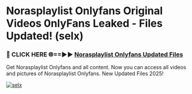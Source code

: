 # Norasplaylist Onlyfans Original Videos 0nlyFans Leaked - Files Updated! (selx)

<h3>🔴 CLICK HERE 🌐==►► <a href="https://tinyurl.com/2m67pmp6" rel="nofollow">Norasplaylist Onlyfans Updated Files</a></h3>

Get Norasplaylist Onlyfans and all content. Now you can access all videos and pictures of Norasplaylist Onlyfans. New Updated Files 2025!

[![selx](https://i.imgur.com/H4QAA4z.gif)](https://tinyurl.com/2m67pmp6)